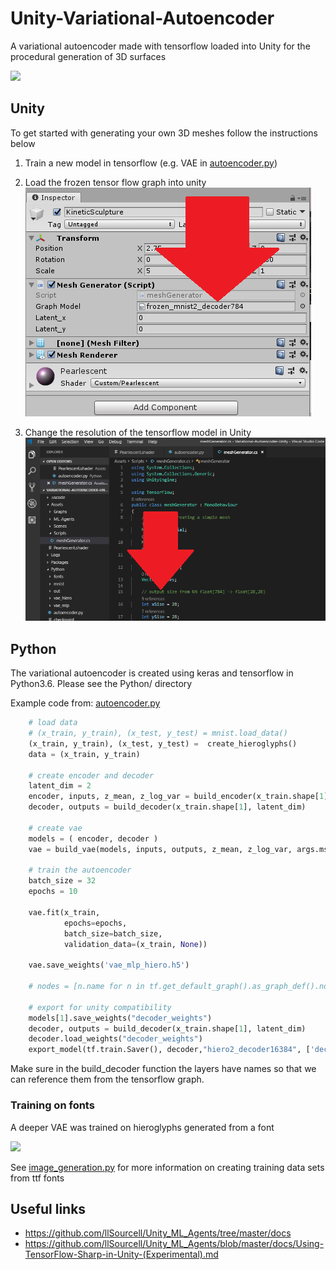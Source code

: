 # Unity-Variational-Autoencoder
A variational autoencoder made with tensorflow loaded into Unity for the procedural generation of 3D surfaces

![](https://github.com/pearsonkyle/Unity-Vartiational-Autoencoder/blob/master/MNIST_VAE.gif)


## Unity 
To get started with generating your own 3D meshes follow the instructions below
1. Train a new model in tensorflow (e.g. VAE in [autoencoder.py](https://github.com/pearsonkyle/Unity-Variational-Autoencoder/blob/master/Python/autoencoder.py#L242))

2. Load the frozen tensor flow graph into unity 
![](https://github.com/pearsonkyle/Unity-Variational-Autoencoder/blob/master/tensorflow_model_unity.png)

3. Change the resolution of the tensorflow model in Unity
![](https://github.com/pearsonkyle/Unity-Variational-Autoencoder/blob/master/meshgen_edit.png)


## Python
The variational autoencoder is created using keras and tensorflow in Python3.6. Please see the Python/ directory

Example code from: [autoencoder.py](https://github.com/pearsonkyle/Unity-Variational-Autoencoder/blob/master/Python/autoencoder.py#L242)
```python
    # load data 
    # (x_train, y_train), (x_test, y_test) = mnist.load_data()
    (x_train, y_train), (x_test, y_test) =  create_hieroglyphs()
    data = (x_train, y_train)

    # create encoder and decoder
    latent_dim = 2
    encoder, inputs, z_mean, z_log_var = build_encoder(x_train.shape[1], latent_dim)
    decoder, outputs = build_decoder(x_train.shape[1], latent_dim)
    
    # create vae 
    models = ( encoder, decoder )
    vae = build_vae(models, inputs, outputs, z_mean, z_log_var, args.mse, 'vae_mlp_hiero')

    # train the autoencoder
    batch_size = 32
    epochs = 10

    vae.fit(x_train,
            epochs=epochs,
            batch_size=batch_size,
            validation_data=(x_train, None))

    vae.save_weights('vae_mlp_hiero.h5')

    # nodes = [n.name for n in tf.get_default_graph().as_graph_def().node]

    # export for unity compatibility
    models[1].save_weights("decoder_weights")
    decoder, outputs = build_decoder(x_train.shape[1], latent_dim)
    decoder.load_weights("decoder_weights")
    export_model(tf.train.Saver(), decoder,"hiero2_decoder16384", ['decoder_input'], "decoder_output/Sigmoid")
```
Make sure in the build_decoder function the layers have names so that we can reference them from the tensorflow graph. 

### Training on fonts 
A deeper VAE was trained on hieroglyphs generated from a font

![](https://github.com/pearsonkyle/Unity-Variational-Autoencoder/blob/master/vae_hieroglyph.gif)

See [image_generation.py](https://github.com/pearsonkyle/Unity-Variational-Autoencoder/blob/master/Python/fonts/image_generation.py) for more information on creating training data sets from ttf fonts

## Useful links
- https://github.com/llSourcell/Unity_ML_Agents/tree/master/docs
- https://github.com/llSourcell/Unity_ML_Agents/blob/master/docs/Using-TensorFlow-Sharp-in-Unity-(Experimental).md

